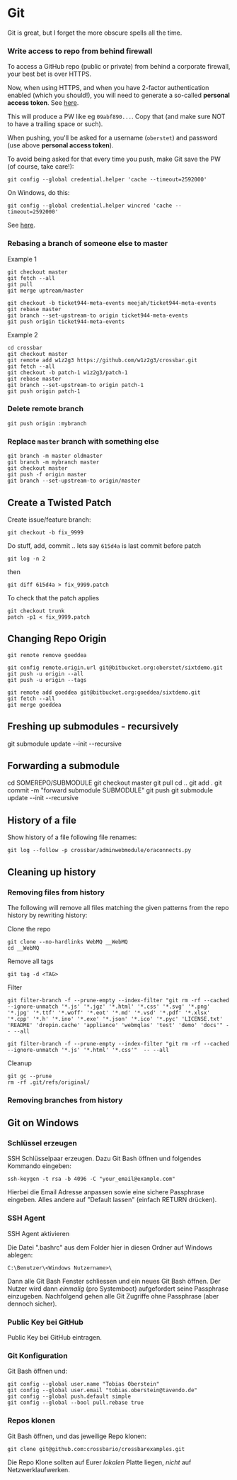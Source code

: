 # Git

Git is great, but I forget the more obscure spells all the time.

### Write access to repo from behind firewall

To access a GitHub repo (public or private) from behind a corporate firewall, your best bet is over HTTPS.

Now, when using HTTPS, and when you have 2-factor authentication enabled (which you should!), you will need to generate a so-called **personal access token**. See [here](https://help.github.com/articles/creating-an-access-token-for-command-line-use/).

This will produce a PW like eg `09abf890...`. Copy that (and make sure NOT to have a trailing space or such).

When pushing, you'll be asked for a username (`oberstet`) and password (use above **personal access token**).

To avoid being asked for that every time you push, make Git save the PW (of course, take care!):

```
git config --global credential.helper 'cache --timeout=2592000'
```

On Windows, do this:

```
git config --global credential.helper wincred 'cache --timeout=2592000'
```

See [here](https://www.maxoberberger.net/blog/2015/08/caching-git-credentials.html).


### Rebasing a branch of someone else to master

Example 1

```
git checkout master
git fetch --all
git pull
git merge uptream/master

git checkout -b ticket944-meta-events meejah/ticket944-meta-events
git rebase master
git branch --set-upstream-to origin ticket944-meta-events
git push origin ticket944-meta-events
```

Example 2

```
cd crossbar
git checkout master
git remote add w1z2g3 https://github.com/w1z2g3/crossbar.git
git fetch --all
git checkout -b patch-1 w1z2g3/patch-1
git rebase master
git branch --set-upstream-to origin patch-1
git push origin patch-1
```

### Delete remote branch

	git push origin :mybranch

### Replace `master` branch with something else

	git branch -m master oldmaster
	git branch -m mybranch master
	git checkout master
	git push -f origin master
	git branch --set-upstream-to origin/master


## Create a Twisted Patch

Create issue/feature branch:

	git checkout -b fix_9999

Do stuff, add, commit .. lets say `615d4a` is last commit before patch

	git log -n 2

then

	git diff 615d4a > fix_9999.patch

To check that the patch applies

	git checkout trunk
	patch -p1 < fix_9999.patch

	
## Changing Repo Origin

	git remote remove goeddea
	
	git config remote.origin.url git@bitbucket.org:oberstet/sixtdemo.git
	git push -u origin --all
	git push -u origin --tags
	
	git remote add goeddea git@bitbucket.org:goeddea/sixtdemo.git
	git fetch --all
	git merge goeddea


## Freshing up submodules - recursively

git submodule update --init --recursive


## Forwarding a submodule

cd SOMEREPO/SUBMODULE
git checkout master
git pull
cd ..
git add .
git commit -m "forward submodule SUBMODULE"
git push
git submodule update --init --recursive


## History of a file

Show history of a file following file renames:

	git log --follow -p crossbar/adminwebmodule/oraconnects.py

## Cleaning up history

### Removing files from history

The following will remove all files matching the given patterns from the repo history by rewriting history:

Clone the repo

	git clone --no-hardlinks WebMQ __WebMQ
    cd __WebMQ

Remove all tags

	git tag -d <TAG>

Filter

	git filter-branch -f --prune-empty --index-filter "git rm -rf --cached --ignore-unmatch '*.js' '*.jgz' '*.html' '*.css' '*.svg' '*.png' '*.jpg' '*.ttf' '*.woff' '*.eot' '*.md' '*.vsd' '*.pdf' '*.xlsx' '*.cpp' '*.h' '*.ino' '*.exe' '*.json' '*.ico' '*.pyc' 'LICENSE.txt' 'README' 'dropin.cache' 'appliance' 'webmqlas' 'test' 'demo' 'docs'" -- --all

	git filter-branch -f --prune-empty --index-filter "git rm -rf --cached --ignore-unmatch '*.js' '*.html' '*.css'"  -- --all

Cleanup

	git gc --prune
    rm -rf .git/refs/original/

### Removing branches from history


## Git on Windows

### Schlüssel erzeugen

SSH Schlüsselpaar erzeugen. Dazu Git Bash öffnen und folgendes Kommando eingeben:

	ssh-keygen -t rsa -b 4096 -C "your_email@example.com"

Hierbei die Email Adresse anpassen sowie eine sichere Passphrase eingeben. Alles andere auf "Default lassen" (einfach RETURN drücken).

### SSH Agent

SSH Agent aktivieren

Die Datei ".bashrc" aus dem Folder hier in diesen Ordner auf Windows ablegen:

	C:\Benutzer\<Windows Nutzername>\

Dann alle Git Bash Fenster schliessen und ein neues Git Bash öffnen. Der  Nutzer wird dann _einmalig_ (pro Systemboot) aufgefordert seine Passphrase einzugeben. Nachfolgend gehen alle Git Zugriffe ohne Passphrase (aber dennoch sicher).

### Public Key bei GitHub

Public Key bei GitHub eintragen.

### Git Konfiguration

Git Bash öffnen und:

	git config --global user.name "Tobias Oberstein"
	git config --global user.email "tobias.oberstein@tavendo.de"
	git config --global push.default simple
	git config --global --bool pull.rebase true

### Repos klonen

Git Bash öffnen, und das jeweilige Repo klonen:

	git clone git@github.com:crossbario/crossbarexamples.git

Die Repo Klone sollten auf Eurer _lokalen_ Platte liegen, _nicht_ auf Netzwerklaufwerken.
